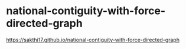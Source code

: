 # national-contiguity-with-force-directed-graph
https://sakthi17.github.io/national-contiguity-with-force-directed-graph
